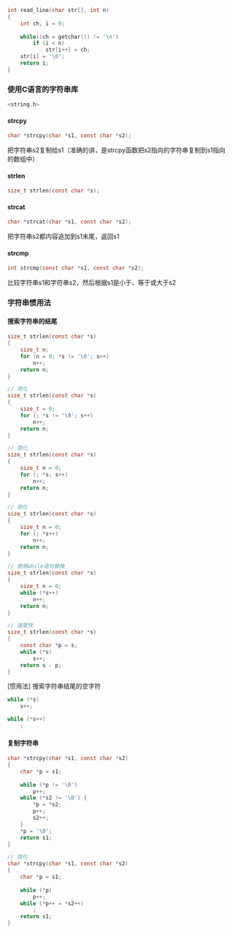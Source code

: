 ```c
int read_line(char str[], int n)
{
    int ch, i = 0;
    
    while((ch = getchar()) != '\n')
        if (i < n)
            str[i++] = ch;
    str[i] = '\0';
    return i;
}
```

### 使用C语言的字符串库

```c
<string.h>
```

#### strcpy

```c
char *strcpy(char *s1, const char *s2);
```

把字符串s2复制给s1（准确的讲，是strcpy函数把s2指向的字符串复制到s1指向的数组中）

#### strlen

```c
size_t strlen(const char *s);
```

#### strcat

```c
char *strcat(char *s1, const char *s2);
```

把字符串s2都内容追加到s1末尾，返回s1

#### strcmp

```c
int strcmp(const char *s1, const char *s2);
```

比较字符串s1和字符串s2，然后根据s1是小于、等于或大于s2

### 字符串惯用法

#### 搜索字符串的结尾

```c
size_t strlen(const char *s)
{
    size_t n;
    for (n = 0; *s != '\0'; s++)
        n++;
    return n;
}

// 简化
size_t strlen(const char *s)
{
    size_t = 0;
    for (; *s != '\0'; s++)
        n++;
    return n;
}

// 简化
size_t strlen(const char *s)
{
    size_t n = 0;
    for (; *s; s++)
        n++;
    return n;
}

// 简化
size_t strlen(const char *s)
{
    size_t n = 0;
    for (; *s++)
        n++;
    return n;
}

// 使用while语句替换
size_t strlen(const char *s)
{
    size_t n = 0;
    while (*s++)
        n++;
    return n;
}

// 速度快
size_t strlen(const char *s)
{
    const char *p = s;
    while (*s)
        s++;
    return s - p;
}
```

[惯用法] 搜索字符串结尾的空字符
```c
while (*s)
    s++;
```
```c
while (*s++)
    ;
```

#### 复制字符串

```c
char *strcpy(char *s1, const char *s2)
{
    char *p = s1;
    
    while (*p != '\0')
        p++;
    while (*s2 != '\0') {
        *p = *s2;
        p++;
        s2++;
    }
    *p = '\0';
    return s1;
}

// 简化
char *strcpy(char *s1, const char *s2)
{
    char *p = s1;
    
    while (*p)
        p++;
    while (*p++ = *s2++)
        ;
    return s1;
}
```